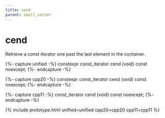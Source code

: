 ```yaml
---
title: cend
parent: small_vector
---
```


# cend

Retrieve a const iterator one past the last element in the container.

{%- capture unified -%}
<span class="cpp20">constexpr</span>
const_iterator
cend (void) const noexcept;
{%- endcapture -%}

{%- capture cpp20 -%}
constexpr
const_iterator
cend (void) const noexcept;
{%- endcapture -%}

{%- capture cpp11 -%}
const_iterator
cend (void) const noexcept;
{%- endcapture -%}

{% include prototype.html unified=unified cpp20=cpp20 cpp11=cpp11 %}
